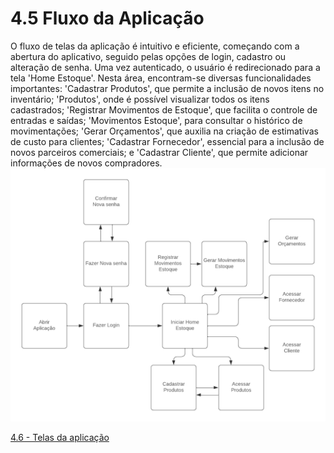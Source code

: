 # 4.5 Fluxo da Aplicação
O fluxo de telas da aplicação é intuitivo e eficiente, começando com a abertura do aplicativo, seguido pelas opções de login, cadastro ou alteração de senha. Uma vez autenticado, o usuário é redirecionado para a tela 'Home Estoque'. Nesta área, encontram-se diversas funcionalidades importantes: 'Cadastrar Produtos', que permite a inclusão de novos itens no inventário; 'Produtos', onde é possível visualizar todos os itens cadastrados; 'Registrar Movimentos de Estoque', que facilita o controle de entradas e saídas; 'Movimentos Estoque', para consultar o histórico de movimentações; 'Gerar Orçamentos', que auxilia na criação de estimativas de custo para clientes; 'Cadastrar Fornecedor', essencial para a inclusão de novos parceiros comerciais; e 'Cadastrar Cliente', que permite adicionar informações de novos compradores.
![Fluxo](images/fluxo-tela/fluxo-telas.png)

[4.6 - Telas da aplicação](4.6-Telas-da-aplicação.md)

